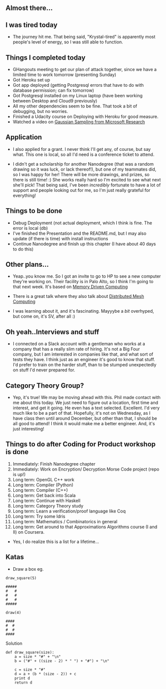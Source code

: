 ## Almost there...

## I was tired today

- The journey hit me. That being said, "Krystal-tired" is apparently most people's level of energy,
so I was still able to function. 

## Things I completed today

- GHangouts meeting to get our plan of attack together, since we have a limited time to work tomorrow (presenting Sunday)
- Got Heroku set up
- Got app deployed (getting Postgresql errors that have to do with database permission; can fix tomorrow)
- Got Postgresql installed on my Linux laptop (have been working between Desktop and Cloud9 previously)
- All my other dependencies seem to be fine. That took a bit of debugging, but no worries.
- Finished a Udacity course on Deploying with Heroku for good measure.
- Watched a video on [Gaussian Sampling from Microsoft Research](https://www.youtube.com/watch?v=aAQHJV573Pw&feature=em-uploademail)

## Application

- I also applied for a grant. I never think I'll get any, of course, 
  but say what. This one is local, so all I'd need is a conference ticket to attend.
  
- I didn't get a scholarship for another Nanodegree (that was a random drawing so it was luck, or lack thereof!),
  but one of my teammates did, so I was happy for her! There will be more drawings,
  and prizes, so there is still time! :) She works really hard so I'm excited to see what next she'll pick!
  That being said, I've been *incredibly* fortunate to have a lot of support and people looking out for me,
  so I'm just really grateful for everything!

## Things to be done

- Debug Deployment (not actual deployment, which I think is fine. The error is local (db)
- I've finished the Presentation and the README.md, but I may also update (if there is time) with install instructions
- Continue Nanodegree and finish up this chapter (I have about 40 days to do this)

## Other plans...

- Yeap..you know me. So I got an invite to go to HP to see a new computer they're working on.
  Their facility is in Palo Alto, so I think I'm going to that next week. 
  It's based on [Memory Driven Computing](https://www.youtube.com/watch?v=eSP9euiV4-M)
  
- There is a great talk where they also talk about [Distributed Mesh Computing](http://searchcio.techtarget.com/blog/TotalCIO/HPs-distributed-mesh-computing-solution-for-the-IoT)
  
- I was learning about it, and it's fascinating. Mayyybe a *bit* overhyped, but come on, it's SV, after all :)

## Oh yeah..Interviews and stuff

- I connected on a Slack account with a gentleman who works at a company that has a really slim rate of hiring.
  It's not a Big Four company, but I am interested in companies like that, and what sort of tests they have.
  I think just as an engineer it's good to know that stuff. I'd prefer to train on the harder stuff, than
  to be stumped unexpectedly on stuff I'd never prepared for.
  
## Category Theory Group?

- Yep, it's true! We may be moving ahead with this. Phil made contact with me about this today.
  We just need to figure out a location, first time and interest, and get it going. He even has a 
  text selected. Excellent. I'd very much like to be a part of that. Hopefully, it's not on 
  Wednesday, as I have class then until around December, but other than that, I should be all good
  to attend! I think it would make me a better engineer. And, it's just interesting!
  
## Things to do after Coding for Product workshop is done

1.  Immediately: Finish Nanodegree chapter
2.  Immediately: Work on Encryption/ Decryption Morse Code project (repo is up!)
3.  Long term: OpenGL C++ work
4.  Long term: Compiler (Python)
5.  Long term: Compiler (C++)
6.  Long term: Get back into Scala
7.  Long term: Continue with Haskell
8.  Long term: Category Theory study
9.  Long term: Learn a verification/proof language like Coq
10. Long term: Try some Idris
11. Long term: Mathematics / Combinatorics in general
12. Long term: Get around to that Approximations Algorithms course (I and II) on Coursera.

- Yes, I do realize this is a list for a lifetime...

## Katas

- Draw a box eg. 

```
draw_square(5)

#####
#   #
#   #
#   #
#####

draw(4)

####
#  #
#  #
####

```

Solution 

```
def draw_square(size):
    a = size * "#" + "\n"
    b = ("#" + ((size - 2) * " ") + "#") + "\n"
    
    c = size * "#"
    d = a + (b * (size - 2)) + c
    print d
    return d
```

